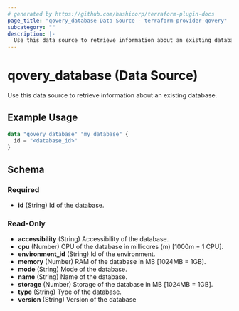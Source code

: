 ```yaml
---
# generated by https://github.com/hashicorp/terraform-plugin-docs
page_title: "qovery_database Data Source - terraform-provider-qovery"
subcategory: ""
description: |-
  Use this data source to retrieve information about an existing database.
---
```


# qovery_database (Data Source)

Use this data source to retrieve information about an existing database.

## Example Usage

```terraform
data "qovery_database" "my_database" {
  id = "<database_id>"
}
```

<!-- schema generated by tfplugindocs -->
## Schema

### Required

- **id** (String) Id of the database.

### Read-Only

- **accessibility** (String) Accessibility of the database.
- **cpu** (Number) CPU of the database in millicores (m) [1000m = 1 CPU].
- **environment_id** (String) Id of the environment.
- **memory** (Number) RAM of the database in MB [1024MB = 1GB].
- **mode** (String) Mode of the database.
- **name** (String) Name of the database.
- **storage** (Number) Storage of the database in MB [1024MB = 1GB].
- **type** (String) Type of the database.
- **version** (String) Version of the database


